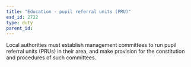 ```yaml
---
title: "Education - pupil referral units (PRU)"
esd_id: 2722
type: duty
parent_id:  
---
```


Local authorities must establish management committees to run pupil referral units (PRUs) in their area, and make provision for the constitution and procedures of such committees.

